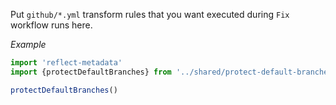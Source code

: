 Put `github/*.yml` transform rules that you want executed during `Fix` workflow runs here.

*Example*
```ts
import 'reflect-metadata'
import {protectDefaultBranches} from '../shared/protect-default-branches'

protectDefaultBranches()
```
